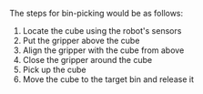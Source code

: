 

The steps for bin-picking would be as follows:

1. Locate the cube using the robot's sensors
2. Put the gripper above the cube
3. Align the gripper with the cube from above
4. Close the gripper around the cube
5. Pick up the cube
6. Move the cube to the target bin and release it